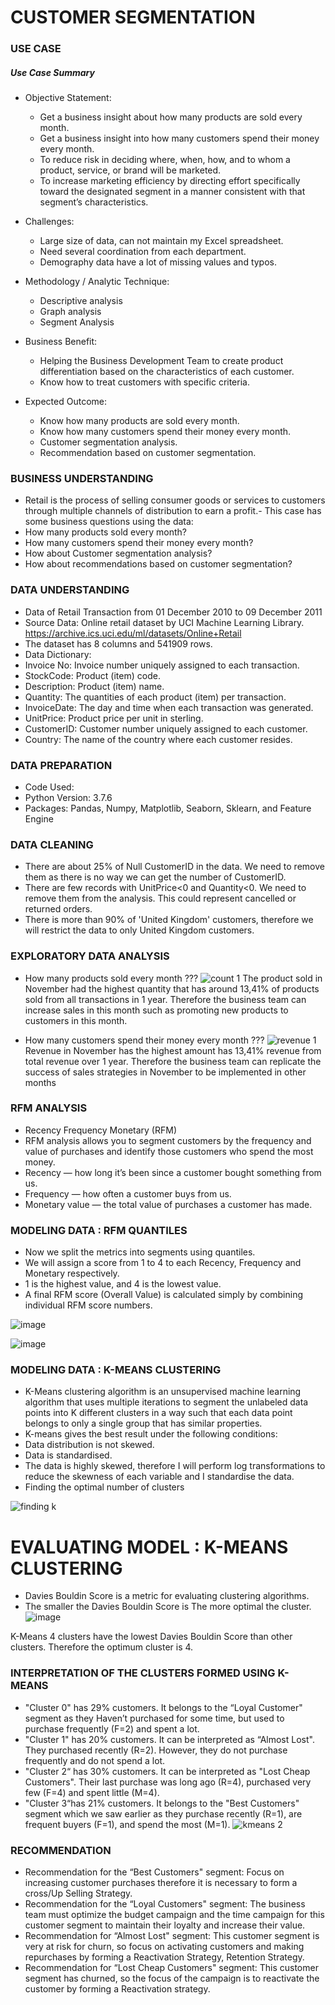 # CUSTOMER SEGMENTATION

### USE CASE

##### Use Case Summary
- Objective Statement:
  * Get a business insight about how many products are sold every month.
  * Get a business insight into how many customers spend their money every month.
  * To reduce risk in deciding where, when, how, and to whom a product, service, or brand will be marketed.
  * To increase marketing efficiency by directing effort specifically toward the designated segment in a manner consistent with that segment’s characteristics.

- Challenges:
  * Large size of data, can not maintain my Excel spreadsheet.
  * Need several coordination from each department.
  * Demography data have a lot of missing values and typos.

- Methodology / Analytic Technique:
  * Descriptive analysis
  * Graph analysis
  * Segment Analysis

- Business Benefit:
  * Helping the Business Development Team to create product differentiation based on the characteristics of each customer.
  * Know how to treat customers with specific criteria.

- Expected Outcome:
  * Know how many products are sold every month.
  * Know how many customers spend their money every month.
  * Customer segmentation analysis.
  * Recommendation based on customer segmentation.
  
### BUSINESS UNDERSTANDING

- Retail is the process of selling consumer goods or services to customers through multiple channels of distribution to earn a profit.- This case has some business questions using the data:
- How many products sold every month?
- How many customers spend their money every month?
- How about Customer segmentation analysis?
- How about recommendations based on customer segmentation?

### DATA UNDERSTANDING

- Data of Retail Transaction from 01 December 2010 to 09 December 2011
- Source Data: Online retail dataset by UCI Machine Learning Library. 
https://archive.ics.uci.edu/ml/datasets/Online+Retail
- The dataset has 8 columns and 541909 rows.
- Data Dictionary:
- Invoice No: Invoice number uniquely assigned to each transaction. 
- StockCode: Product (item) code.
- Description: Product (item) name.
- Quantity: The quantities of each product (item) per transaction. 
- InvoiceDate: The day and time when each transaction was generated.
- UnitPrice: Product price per unit in sterling.
- CustomerID: Customer number uniquely assigned to each customer.
- Country: The name of the country where each customer resides.

### DATA PREPARATION 

- Code Used:
- Python Version: 3.7.6
- Packages: Pandas, Numpy, Matplotlib, Seaborn, Sklearn, and Feature Engine 

### DATA CLEANING 

- There are about 25% of Null CustomerID in the data. We need to remove them as there is no way we can get the number of CustomerID.
- There are few records with UnitPrice<0 and Quantity<0. We need to remove them from the analysis. This could represent cancelled or returned orders.
- There is more than 90% of 'United Kingdom' customers, therefore we will restrict the data to only United Kingdom customers.

### EXPLORATORY DATA ANALYSIS

- How many products sold every month ???
![count 1](https://user-images.githubusercontent.com/75175081/127734116-ed109eb3-686d-435d-96fd-d29255377ea6.png)
The product sold in November had the highest quantity that has around 13,41% of products sold from all transactions in 1 year. Therefore the business team can increase sales in this month such as promoting new products to customers in this month.

- How many customers spend their money every month ???
![revenue 1](https://user-images.githubusercontent.com/75175081/127734242-42991f19-1ef5-4af5-b623-fdaf7c6cc122.png)
Revenue in November has the highest amount has  13,41% revenue from total revenue over 1 year. Therefore the business team can replicate the success of sales strategies in November to be implemented in other months

### RFM ANALYSIS

- Recency Frequency Monetary (RFM)
- RFM analysis allows you to segment customers by the frequency and value of purchases and identify those customers who spend the most money.
- Recency — how long it’s been since a customer bought something from us.
- Frequency — how often a customer buys from us.
- Monetary value — the total value of purchases a customer has made.

### MODELING DATA : RFM QUANTILES

- Now we split the metrics into segments using quantiles.
- We will assign a score from 1 to 4 to each Recency, Frequency and Monetary respectively.
- 1 is the highest value, and 4 is the lowest value.
- A final RFM score (Overall Value) is calculated simply by combining individual RFM score numbers.

![image](https://user-images.githubusercontent.com/75175081/127734694-d312d392-7994-4f7d-adfe-e55d01fdc5f4.png)

![image](https://user-images.githubusercontent.com/75175081/127737315-58d588ee-371b-4a8b-8c9f-d2e4d696939f.png)

### MODELING DATA : K-MEANS CLUSTERING
- K-Means clustering algorithm is an unsupervised machine learning algorithm that uses multiple iterations to segment the unlabeled data points into K different clusters in a way such that each data point belongs to only a single group that has similar properties.
- K-means gives the best result under the following conditions:
- Data distribution is not skewed.
- Data is standardised.
- The data is highly skewed, therefore I will perform log transformations to reduce the skewness of each variable and I standardise the data.
- Finding the optimal number of clusters

![finding k](https://user-images.githubusercontent.com/75175081/127736473-c222dcb1-6bcb-4746-bb11-b38b37f49eba.png)

# EVALUATING MODEL : K-MEANS CLUSTERING

- Davies Bouldin Score is a metric for evaluating clustering algorithms. 
- The smaller the Davies Bouldin Score is The more optimal the cluster.
![image](https://user-images.githubusercontent.com/75175081/127736802-fd0e6465-1c20-4e8a-8a35-a3fc2f85280a.png)

K-Means 4 clusters have the lowest Davies Bouldin Score than other clusters. Therefore the optimum cluster is 4. 

### INTERPRETATION OF THE CLUSTERS FORMED USING K-MEANS

- "Cluster 0" has 29% customers. It belongs to the “Loyal Customer" segment as they Haven’t purchased for some time, but used to purchase frequently (F=2) and spent a lot. 
- "Cluster 1" has 20% customers. It can be interpreted as “Almost Lost". They purchased recently (R=2). However, they do not purchase frequently and do not spend a lot. 
- "Cluster 2“ has 30% customers. It can be interpreted as "Lost Cheap Customers". Their last purchase was long ago (R=4), purchased very few (F=4) and spent little (M=4).
- "Cluster 3“has 21% customers. It belongs to the "Best Customers" segment which we saw earlier as they purchase recently (R=1), are frequent buyers (F=1), and spend the most (M=1).
![kmeans 2](https://user-images.githubusercontent.com/75175081/127737861-0f62e50f-359b-4a74-9aa1-b59198d68570.png)

### RECOMMENDATION

- Recommendation for the “Best Customers" segment: Focus on increasing customer purchases therefore it is necessary to form a cross/Up Selling Strategy.
- Recommendation for the “Loyal Customers" segment: The business team must optimize the budget campaign and the time campaign for this customer segment to maintain their loyalty and increase their value.
- Recommendation for “Almost Lost" segment: This customer segment is very at risk for churn, so focus on activating customers and making repurchases by forming a Reactivation Strategy, Retention Strategy.
- Recommendation for “Lost Cheap Customers" segment: This customer segment has churned, so the focus of the campaign is to reactivate the customer by forming a Reactivation strategy.
